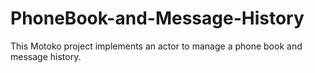 # PhoneBook-and-Message-History
This Motoko project implements an actor to manage a phone book and message history.
